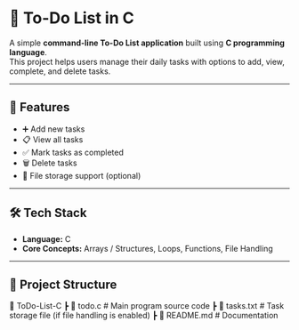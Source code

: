 # 📝 To-Do List in C  

A simple **command-line To-Do List application** built using **C programming language**.  
This project helps users manage their daily tasks with options to add, view, complete, and delete tasks.  

---

## 🚀 Features  
- ➕ Add new tasks  
- 📋 View all tasks  
- ✅ Mark tasks as completed  
- 🗑️ Delete tasks  
- 💾 File storage support (optional)  

---

## 🛠️ Tech Stack  
- **Language:** C  
- **Core Concepts:** Arrays / Structures, Loops, Functions, File Handling  

---

## 📂 Project Structure  
📁 ToDo-List-C
┣ 📜 todo.c # Main program source code
┣ 📜 tasks.txt # Task storage file (if file handling is enabled)
┣ 📜 README.md # Documentation
